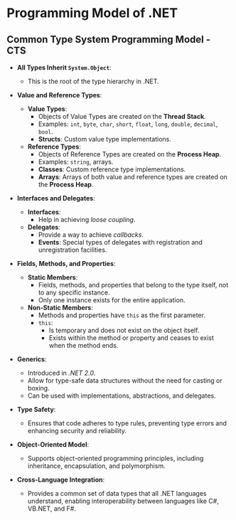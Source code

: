 # Programming Model of .NET

## Common Type System Programming Model - CTS

- **All Types Inherit `System.Object`**:
  - This is the root of the type hierarchy in .NET.

- **Value and Reference Types**:
  - **Value Types**:
    - Objects of Value Types are created on the **Thread Stack**.
    - Examples: `int`, `byte`, `char`, `short`, `float`, `long`, `double`, `decimal`, `bool`.
    - **Structs**: Custom value type implementations.
  - **Reference Types**:
    - Objects of Reference Types are created on the **Process Heap**.
    - Examples: `string`, arrays.
    - **Classes**: Custom reference type implementations.
    - **Arrays**: Arrays of both value and reference types are created on the **Process Heap**.

- **Interfaces and Delegates**:
  - **Interfaces**:
    - Help in achieving *loose coupling*.
  - **Delegates**:
    - Provide a way to achieve *callbacks*.
    - **Events**: Special types of delegates with registration and unregistration facilities.

- **Fields, Methods, and Properties**:
  - **Static Members**:
    - Fields, methods, and properties that belong to the type itself, not to any specific instance.
    - Only one instance exists for the entire application.
  - **Non-Static Members**:
    - Methods and properties have `this` as the first parameter.
    - `this`:
      - Is temporary and does not exist on the object itself.
      - Exists within the method or property and ceases to exist when the method ends.

- **Generics**:
  - Introduced in *.NET 2.0*.
  - Allow for type-safe data structures without the need for casting or boxing.
  - Can be used with implementations, abstractions, and delegates.

- **Type Safety**:
  - Ensures that code adheres to type rules, preventing type errors and enhancing security and reliability.

- **Object-Oriented Model**:
  - Supports object-oriented programming principles, including inheritance, encapsulation, and polymorphism.

- **Cross-Language Integration**:
  - Provides a common set of data types that all .NET languages understand, enabling interoperability between languages like C#, VB.NET, and F#.
